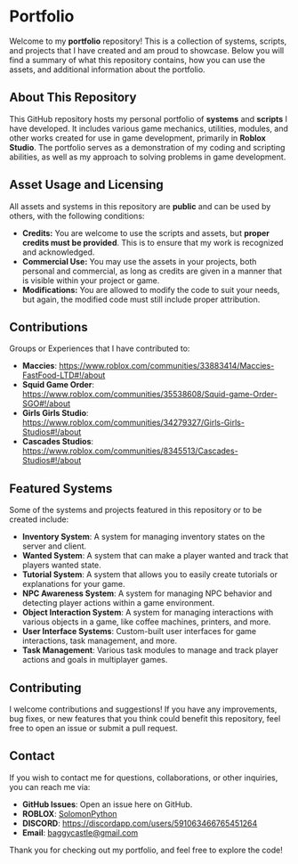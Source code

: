 # Portfolio

Welcome to my **portfolio** repository! This is a collection of systems, scripts, and projects that I have created and am proud to showcase. Below you will find a summary of what this repository contains, how you can use the assets, and additional information about the portfolio.

## About This Repository

This GitHub repository hosts my personal portfolio of **systems** and **scripts** I have developed. It includes various game mechanics, utilities, modules, and other works created for use in game development, primarily in **Roblox Studio**. The portfolio serves as a demonstration of my coding and scripting abilities, as well as my approach to solving problems in game development.

## Asset Usage and Licensing

All assets and systems in this repository are **public** and can be used by others, with the following conditions:
- **Credits:** You are welcome to use the scripts and assets, but **proper credits must be provided**. This is to ensure that my work is recognized and acknowledged.
- **Commercial Use:** You may use the assets in your projects, both personal and commercial, as long as credits are given in a manner that is visible within your project or game.
- **Modifications:** You are allowed to modify the code to suit your needs, but again, the modified code must still include proper attribution.

## Contributions

Groups or Experiences that I have contributed to:
- **Maccies**: https://www.roblox.com/communities/33883414/Maccies-FastFood-LTD#!/about 
- **Squid Game Order**: https://www.roblox.com/communities/35538608/Squid-game-Order-SGO#!/about
- **Girls Girls Studio**: https://www.roblox.com/communities/34279327/Girls-Girls-Studios#!/about
- **Cascades Studios**: https://www.roblox.com/communities/8345513/Cascades-Studios#!/about

## Featured Systems

Some of the systems and projects featured in this repository or to be created include:
- **Inventory System**: A system for managing inventory states on the server and client.
- **Wanted System**: A system that can make a player wanted and track that players wanted state.
- **Tutorial System**: A system that allows you to easily create tutorials or explanations for your game.
- **NPC Awareness System**: A system for managing NPC behavior and detecting player actions within a game environment.
- **Object Interaction System**: A system for managing interactions with various objects in a game, like coffee machines, printers, and more.
- **User Interface Systems**: Custom-built user interfaces for game interactions, task management, and more.
- **Task Management**: Various task modules to manage and track player actions and goals in multiplayer games.

## Contributing

I welcome contributions and suggestions! If you have any improvements, bug fixes, or new features that you think could benefit this repository, feel free to open an issue or submit a pull request.

## Contact

If you wish to contact me for questions, collaborations, or other inquiries, you can reach me via:
- **GitHub Issues**: Open an issue here on GitHub.
- **ROBLOX**: [SolomonPython](https://www.roblox.com/users/1134085494/profile)
- **DISCORD**: https://discordapp.com/users/591063466765451264
- **Email**: baggycastle@gmail.com

Thank you for checking out my portfolio, and feel free to explore the code!
